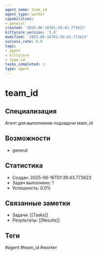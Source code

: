 ```yaml
---
agent_name: team_id
agent_type: worker
capabilities:
- general
created: '2025-06-16T01:39:43.773623'
kittycore_version: '3.0'
modified: '2025-06-16T01:39:43.773623'
success_rate: 0.0
tags:
- agent
- kittycore
- team_id
tasks_completed: 1
type: agent
---
```


# team_id

## Специализация
Агент для выполнения подзадачи team_id

## Возможности
- general

## Статистика
- Создан: 2025-06-16T01:39:43.773623
- Задач выполнено: 1
- Успешность: 0.0%

## Связанные заметки
- Задачи: [[Tasks]]
- Результаты: [[Results]]

## Теги
#agent #team_id #worker
